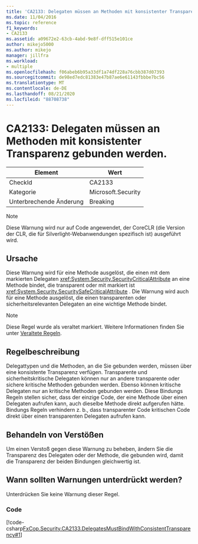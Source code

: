 ```yaml
---
title: 'CA2133: Delegaten müssen an Methoden mit konsistenter Transparenz gebunden werden.'
ms.date: 11/04/2016
ms.topic: reference
f1_keywords:
- CA2133
ms.assetid: a09672e2-63cb-4abd-9e8f-dff515e101ce
author: mikejo5000
ms.author: mikejo
manager: jillfra
ms.workload:
- multiple
ms.openlocfilehash: f06abeb6b95a33df1a74df228a76cbb387d07393
ms.sourcegitcommit: de98ed7edc81383e47b87ae6e61143fbbbe7bc56
ms.translationtype: MT
ms.contentlocale: de-DE
ms.lasthandoff: 08/21/2020
ms.locfileid: "88708738"
---
```

# <a name="ca2133-delegates-must-bind-to-methods-with-consistent-transparency"></a>CA2133: Delegaten müssen an Methoden mit konsistenter Transparenz gebunden werden.

|Element|Wert|
|-|-|
|CheckId|CA2133|
|Kategorie|Microsoft.Security|
|Unterbrechende Änderung|Breaking|

> [!NOTE]
> Diese Warnung wird nur auf Code angewendet, der CoreCLR (die Version der CLR, die für Silverlight-Webanwendungen spezifisch ist) ausgeführt wird.

## <a name="cause"></a>Ursache
Diese Warnung wird für eine Methode ausgelöst, die einen mit dem markierten Delegaten <xref:System.Security.SecurityCriticalAttribute> an eine Methode bindet, die transparent oder mit markiert ist <xref:System.Security.SecuritySafeCriticalAttribute> . Die Warnung wird auch für eine Methode ausgelöst, die einen transparenten oder sicherheitsrelevanten Delegaten an eine wichtige Methode bindet.

> [!NOTE]
> Diese Regel wurde als veraltet markiert. Weitere Informationen finden Sie unter [Veraltete Regeln](fxcop-rule-port-status.md#deprecated-rules).

## <a name="rule-description"></a>Regelbeschreibung

Delegattypen und die Methoden, an die Sie gebunden werden, müssen über eine konsistente Transparenz verfügen. Transparente und sicherheitskritische Delegaten können nur an andere transparente oder sichere kritische Methoden gebunden werden. Ebenso können kritische Delegaten nur an kritische Methoden gebunden werden. Diese Bindungs Regeln stellen sicher, dass der einzige Code, der eine Methode über einen Delegaten aufrufen kann, auch dieselbe Methode direkt aufgerufen hätte. Bindungs Regeln verhindern z. b., dass transparenter Code kritischen Code direkt über einen transparenten Delegaten aufrufen kann.

## <a name="how-to-fix-violations"></a>Behandeln von Verstößen

Um einen Verstoß gegen diese Warnung zu beheben, ändern Sie die Transparenz des Delegaten oder der Methode, die gebunden wird, damit die Transparenz der beiden Bindungen gleichwertig ist.

## <a name="when-to-suppress-warnings"></a>Wann sollten Warnungen unterdrückt werden?

Unterdrücken Sie keine Warnung dieser Regel.

### <a name="code"></a>Code

[!code-csharp[FxCop.Security.CA2133.DelegatesMustBindWithConsistentTransparency#1](../code-quality/codesnippet/CSharp/ca2133-delegates-must-bind-to-methods-with-consistent-transparency_1.cs)]
